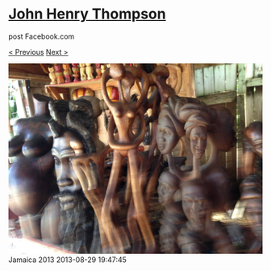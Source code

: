# [John Henry Thompson](../README.md)
post Facebook.com

[< Previous](2013-08-29-18.md) [Next >](2013-08-29-20.md)

[![](../media/2013-08-29/Jamaica-2030.jpg)](../README.md)
Jamaica 2013
2013-08-29 19:47:45